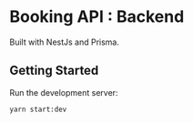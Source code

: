 # Booking API : Backend

Built with NestJs and Prisma.

## Getting Started

Run the development server:

```bash
yarn start:dev
```
